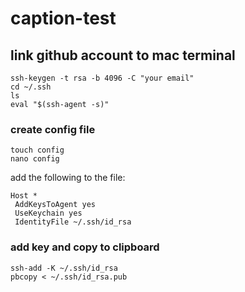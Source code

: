 # caption-test
## link github account to mac terminal

```
ssh-keygen -t rsa -b 4096 -C "your email"
cd ~/.ssh
ls
eval "$(ssh-agent -s)"
```

### create config file
```
touch config
nano config
```
add the following to the file:
```
Host *
 AddKeysToAgent yes
 UseKeychain yes
 IdentityFile ~/.ssh/id_rsa
 ```

 ### add key and copy to clipboard
 ```
ssh-add -K ~/.ssh/id_rsa
pbcopy < ~/.ssh/id_rsa.pub
```
